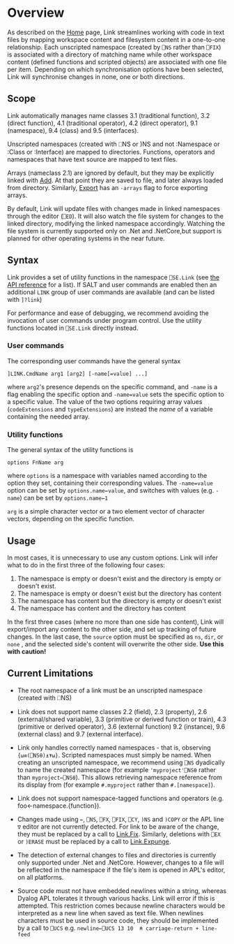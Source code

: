 # Overview

As described on the [Home](Home.md) page, Link streamlines working with code in text files by mapping workspace content and filesystem content in a one-to-one relationship. Each unscripted namespace (created by `⎕NS` rather than `⎕FIX`) is associated with a directory of matching name while other workspace content (defined functions and scripted objects) are associated with one file per item. Depending on which synchronisation options have been
selected, Link will synchronise changes in none, one or both directions.

## Scope

Link automatically manages name classes 3.1 (traditional function), 3.2 (direct function), 4.1 (traditional operator), 4.2 (direct operator), 9.1 (namespace), 9.4 (class) and 9.5 (interfaces).

Unscripted namespaces (created with ⎕NS or )NS and not :Namespace or :Class or :Interface) are mapped to directories. Functions, operators and namespaces that have text source are mapped to text files.

Arrays (nameclass 2.1) are ignored by default, but they may be explicitly linked with [Add](Link.Add.md). At that point they are saved to file, and later always loaded from directory. Similarly, [Export](Link.Export.md) has an `-arrays` flag to force exporting arrays.

By default, Link will update files with changes made in linked namespaces through the editor (`⎕ED`). It will also watch the file system for changes to the linked directory, modifying the linked namespace accordingly. Watching the file system is currently supported only on .Net and .NetCore,but support is planned for other operating systems in the near future.


## Syntax

Link provides a set of utility functions in the namespace `⎕SE.Link` (see [the API reference](API.md) for a list). If SALT and user commands are enabled then an additional `LINK` group of user commands are available (and can be listed with `]?link`)

For performance and ease of debugging, we recommend avoiding the invocation of user commands under program control. Use the utility functions located in `⎕SE.Link` directly instead.

### User commands

The corresponding user commands have the general syntax
```
]LINK.CmdName arg1 [arg2] [-name[=value] ...]
```
where `arg2`'s presence depends on the specific command, and `-name` is a flag enabling the specific option and `-name=value` sets the specific option to a specific value. The value of the two options requiring array values (`codeExtensions` and `typeExtensions`) are instead the *name* of a variable containing the needed array.

### Utility functions

The general syntax of the utility functions is

```apl
options FnName arg
```
where `options` is a namespace with variables named according to the option they set, containing their corresponding values. The `-name=value` option can be set by `options.name←value`, and switches with values (e.g. `-name`) can be set by `options.name←1`

`arg` is a simple character vector or a two element vector of character vectors, depending on the specific function.


## Usage

In most cases, it is unnecessary to use any custom options. Link will infer what to do in the first three of the following four cases:

1. The namespace is empty or doesn't exist and the directory is empty or doesn't exist.
1. The namespace is empty or doesn't exist but the directory has content
1. The namespace has content but the directory is empty or doesn't exist
1. The namespace has content and the directory has content

In the first three cases (where no more than one side has content), Link will export/import any content to the other side, and set up tracking of future changes. In the last case, the `source` option must be specified as `ns`, `dir`, or `none` , and the selected side's content will overwrite the other side. **Use this with caution!**

## Current Limitations

* The root namespace of a link must be an unscripted namespace (created with ⎕NS)

* Link does not support name classes 2.2 (field), 2.3 (property), 2.6 (external/shared variable), 3.3 (primitive or derived function or train), 4.3 (primitive or derived operator), 3.6 (external function) 9.2 (instance), 9.6 (external class) and 9.7 (external interface).

* Link only handles correctly named namespaces - that is, observing `{⍵≡(⎕NS⍬)⍎⍕⍵}`. Scripted namespaces must simply be named. When creating an unscripted namespace, we recommend using `⎕NS` dyadically to name the created namespace (for example `'myproject'⎕NS⍬` rather than `myproject←⎕NS⍬`). This allows retrieving namespace reference from its display from (for example `#.myproject` rather than `#.[namespace]`).

* Link does not support namespace-tagged functions and operators (e.g. foo←namespace.{function}).

* Changes made using `←`, `⎕NS`, `⎕FX`, `⎕FIX`, `⎕CY`, `)NS` and `)COPY` or the APL line `∇` editor are not currently detected. For link to be aware of the change, they must be replaced by a call to [Link.Fix](Link.Fix.md). Similarly, deletions with `⎕EX` or `)ERASE` must be replaced by a call to [Link.Expunge](Link.Expunge.md).

* The detection of external changes to files and directories is currently only supported under .Net and .NetCore. However, changes to a file will be reflected in the namespace if the file's item is opened in APL's editor, on all platforms.

* Source code must not have embedded newlines within a string, whereas Dyalog APL tolerates it through various hacks. Link will error if this is attempted. This restriction comes because newline characters would be interpreted as a new line when saved as text file. When newlines characters must be used in source code, they should be implemented by a call to `⎕UCS` e.g. `newline←⎕UCS 13 10  ⍝ carriage-return + line-feed`








